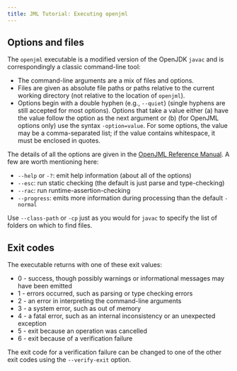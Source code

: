 ```yaml
---
title: JML Tutorial: Executing openjml
---
```


## Options and files

The `openjml` executable is a modified version of the OpenJDK `javac`
and is correspondingly a classic command-line tool:
* The command-line arguments are a mix of files and options.
* Files are given as absolute file paths 
or paths relative to the current working directory
(not relative to the location of `openjml`).
* Options begin with a double hyphen (e.g., `--quiet`) (single hyphens are still accepted for most options). Options that take a value either (a) have the value follow the option as the next argument or (b) 
(for OpenJML options only) use the syntax `-option=value`.
For some options, the value may be a comma-separated list; if the value contains
whitespace, it must be enclosed in quotes.

The details of all the options are given in the [OpenJML Reference Manual](../documentation/OpenJMLUserGuide.pdf). A few are worth mentioning here:
* `--help` or `-?`: emit help information (about all of the options)
* `--esc`: run static checking (the default is just parse and type-checking)
* `--rac`: run runtime-assertion-checking
* `--progress`: emits more information during processing than the default `-normal`

Use `--class-path` or `-cp` just as you would for `javac` to specify the list of folders on which to find files.

## Exit codes

The executable returns with one of these exit values:
* 0 - success, though possibly warnings or informational messages may have been emitted
* 1 - errors occurred, such as parsing or type checking errors
* 2 - an error in interpreting the command-line arguments
* 3 - a system error, such as out of memory
* 4 - a fatal error, such as an internal inconsistency or an unexpected exception
* 5 - exit because an operation was cancelled 
* 6 - exit because of a verification failure

The exit code for a verification failure can be changed to one of the other exit codes using the `--verify-exit` option.

